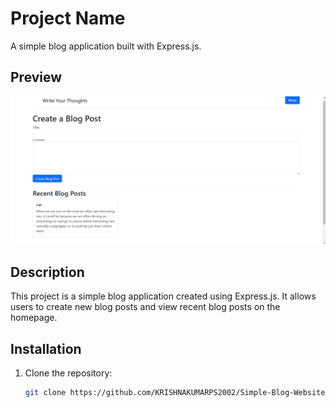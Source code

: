 # Project Name

A simple blog application built with Express.js.


## Preview

![Website Preview](public/preview.png)


## Description

This project is a simple blog application created using Express.js. It allows users to create new blog posts and view recent blog posts on the homepage.

## Installation

1. Clone the repository:
   ```bash
   git clone https://github.com/KRISHNAKUMARPS2002/Simple-Blog-Website.git
